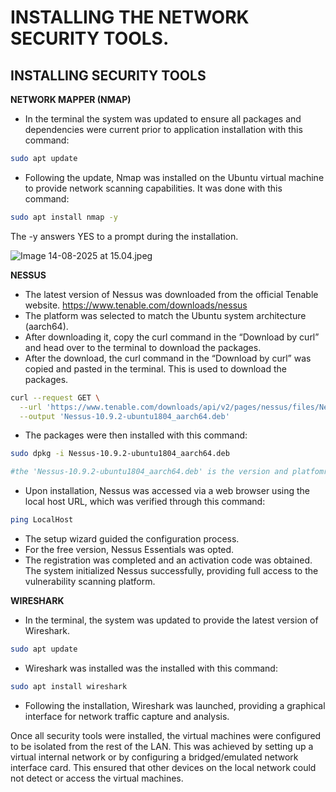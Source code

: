 # INSTALLING THE NETWORK SECURITY TOOLS.

## INSTALLING SECURITY TOOLS

**NETWORK MAPPER (NMAP)**

- In the terminal the system was updated to ensure all packages and dependencies were current prior to application installation with this command:

```bash
sudo apt update
```

- Following the update, Nmap was installed on the Ubuntu virtual machine to provide network scanning capabilities. It was done with this command:

```bash
sudo apt install nmap -y
```

The -y answers YES to a prompt during the installation.

![Image 14-08-2025 at 15.04.jpeg](INSTALLING%20THE%20NETWORK%20SECURITY%20TOOLS%202542b90cbf2280f89a8de23ca41c7b7d/Image_14-08-2025_at_15.04.jpeg)

**NESSUS**

- The latest version of Nessus was downloaded from the official Tenable website.  https://www.tenable.com/downloads/nessus
- The platform was selected to match the Ubuntu system architecture (aarch64).
- After downloading it, copy the curl command in the “Download by curl” and  head over to the terminal to download the packages.
- After the download, the curl command in the “Download by curl” was copied and pasted in the terminal. This is used to download the packages.

```bash
curl --request GET \
  --url 'https://www.tenable.com/downloads/api/v2/pages/nessus/files/Nessus-10.9.2-ubuntu1804_aarch64.deb' \
  --output 'Nessus-10.9.2-ubuntu1804_aarch64.deb'
```

- The packages were then installed with this command:

```bash
sudo dpkg -i Nessus-10.9.2-ubuntu1804_aarch64.deb

#the 'Nessus-10.9.2-ubuntu1804_aarch64.deb' is the version and platfomr of Nessus you downloaded. 
```

- Upon installation, Nessus was accessed via a web browser using the local host URL, which was verified through this command:

```bash
ping LocalHost
```

- The setup wizard guided the configuration process.
- For the free version, Nessus Essentials was opted.
- The registration was completed and an activation code was obtained. The system initialized Nessus successfully, providing full access to the vulnerability scanning platform.

**WIRESHARK**

- In the terminal, the system was updated to provide the latest version of Wireshark.

```bash
sudo apt update
```

- Wireshark was installed was the installed with this command:

```bash
sudo apt install wireshark
```

- Following the installation, Wireshark was launched, providing a graphical interface for network traffic capture and analysis.

Once all security tools were installed, the virtual machines were configured to be isolated from the rest of the LAN. This was achieved by setting up a virtual internal network or by configuring a bridged/emulated network interface card. This ensured that other devices on the local network could not detect or access the virtual machines.